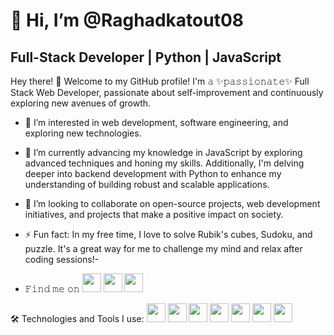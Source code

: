 # 👋 Hi, I’m @Raghadkatout08

## Full-Stack Developer | Python | JavaScript

Hey there! 👋 Welcome to my GitHub profile! I'm 𝚊 ✨𝚙𝚊𝚜𝚜𝚒𝚘𝚗𝚊𝚝𝚎✨ Full Stack Web Developer, passionate about self-improvement and continuously exploring new avenues of growth.
- 👀 I’m interested in web development, software engineering, and exploring new technologies.
- 🌱 I’m currently advancing my knowledge in JavaScript by exploring advanced techniques and honing my skills. Additionally, I'm delving deeper into backend development with Python to enhance my understanding of building robust and scalable applications.
- 💞️ I’m looking to collaborate on open-source projects, web development initiatives, and projects that make a positive impact on society.
- ⚡ Fun fact: In my free time, I love to solve Rubik's cubes, Sudoku, and puzzle. It's a great way for me to challenge my mind and relax after coding sessions!-
  
- 𝙵𝚒𝚗𝚍 𝚖𝚎 𝚘𝚗
[<img src="https://img.icons8.com/ios-glyphs/30/000000/github.png" height="30"/>](https://github.com/Raghadkatout08/Raghadkatout08) 
[<img src="https://img.icons8.com/ios-glyphs/30/000000/linkedin.png" height="30"/>](https://www.linkedin.com/in/raghad-katout-263949211/) 
[<img src="https://img.icons8.com/ios-glyphs/30/000000/gmail.png" height="30"/>](mailto:raghadkatout67@gmail.com)


🛠️ Technologies and Tools I use:
[<img src="https://upload.wikimedia.org/wikipedia/commons/3/38/HTML5_Badge.svg" height="30" />](https://en.wikipedia.org/wiki/HTML5) 
[<img src="https://upload.wikimedia.org/wikipedia/commons/d/d5/CSS3_logo_and_wordmark.svg" height="30" />](https://en.wikipedia.org/wiki/CSS)
[<img src="https://upload.wikimedia.org/wikipedia/commons/9/99/Unofficial_JavaScript_logo_2.svg" height="30" />](https://en.wikipedia.org/wiki/JavaScript)
[<img src="https://upload.wikimedia.org/wikipedia/commons/a/a7/React-icon.svg" height="30" />](https://en.wikipedia.org/wiki/React_(JavaScript_library))
[<img src="https://upload.wikimedia.org/wikipedia/commons/d/d9/Node.js_logo.svg" height="30" />](https://en.wikipedia.org/wiki/Node.js)
[<img src="https://upload.wikimedia.org/wikipedia/commons/6/64/Expressjs.png" height="30" />](https://en.wikipedia.org/wiki/Express.js)
[<img src="https://upload.wikimedia.org/wikipedia/commons/e/e0/Git-logo.svg" height="30" />](https://en.wikipedia.org/wiki/Git)



<!---
Raghadkatout08/Raghadkatout08 is a ✨ special ✨ repository because its `README.md` (this file) appears on your GitHub profile.
You can click the Preview link to take a look at your changes.
--->
